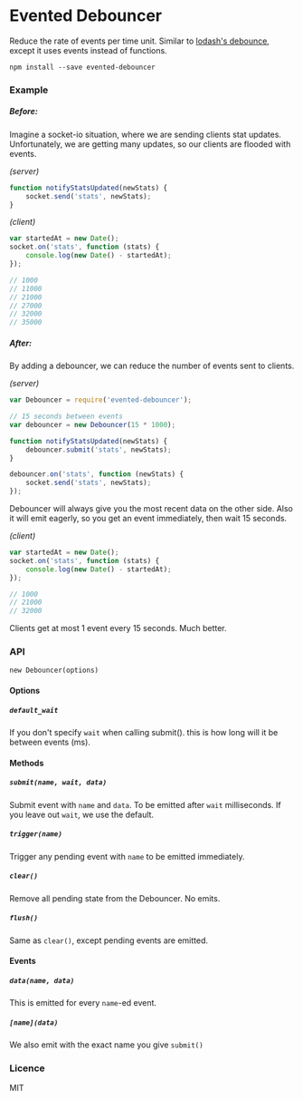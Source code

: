 # Evented Debouncer

Reduce the rate of events per time unit. Similar to [lodash's debounce](https://lodash.com/docs/4.17.2#debounce), except it uses events instead of functions.

```
npm install --save evented-debouncer 
```

### Example

##### Before:

Imagine a socket-io situation, where we are sending clients stat updates. Unfortunately, we are getting many updates, so our clients are flooded with events.

*(server)*
```javascript
function notifyStatsUpdated(newStats) {
	socket.send('stats', newStats);
}
```

*(client)*
```javascript
var startedAt = new Date();
socket.on('stats', function (stats) {
	console.log(new Date() - startedAt);
});

// 1000
// 11000
// 21000
// 27000
// 32000
// 35000
```

##### After:

By adding a debouncer, we can reduce the number of events sent to clients.

*(server)*
```javascript
var Debouncer = require('evented-debouncer');

// 15 seconds between events
var debouncer = new Debouncer(15 * 1000);

function notifyStatsUpdated(newStats) {
	debouncer.submit('stats', newStats);
}

debouncer.on('stats', function (newStats) {
	socket.send('stats', newStats);
});
```

Debouncer will always give you the most recent data on the other side. Also it will emit eagerly, so you get an event immediately, then wait 15 seconds.

*(client)*
```javascript
var startedAt = new Date();
socket.on('stats', function (stats) {
	console.log(new Date() - startedAt);
});

// 1000
// 21000
// 32000
```

Clients get at most 1 event every 15 seconds. Much better.

### API

```
new Debouncer(options)
```

#### Options

##### `default_wait`

If you don't specify `wait` when calling submit(). this is how long will it be between events (ms).

#### Methods

##### `submit(name, wait, data)`

Submit event with `name` and `data`. To be emitted after `wait` milliseconds. If you leave out `wait`, we use the default.

##### `trigger(name)`

Trigger any pending event with `name` to be emitted immediately.

##### `clear()`

Remove all pending state from the Debouncer. No emits.

##### `flush()`

Same as `clear()`, except pending events are emitted.

#### Events

##### `data(name, data)`

This is emitted for every `name`-ed event.

##### `[name](data)`

We also emit with the exact name you give `submit()`

### Licence

MIT